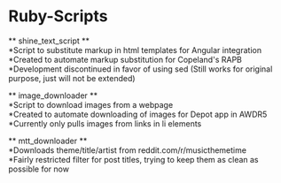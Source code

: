# Ruby-Scripts

** shine_text_script **  
*Script to substitute markup in html templates for Angular integration  
*Created to automate markup substitution for Copeland's RAPB  
*Development discontinued in favor of using sed (Still works for original purpose, just will not be extended)  


** image_downloader **  
*Script to download images from a webpage  
*Created to automate downloading of images for Depot app in AWDR5  
*Currently only pulls images from links in li elements  

** mtt_downloader **  
*Downloads theme/title/artist from reddit.com/r/musicthemetime  
*Fairly restricted filter for post titles, trying to keep them as clean as possible for now
